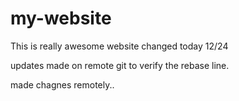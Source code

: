 # my-website

This is really awesome website
changed today 12/24

updates made on remote git to verify the rebase line.

made chagnes remotely..
